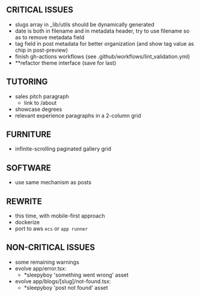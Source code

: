 ## CRITICAL ISSUES
- slugs array in _lib/utils should be dynamically generated
- date is both in filename and in metadata header, try to use filename so as to remove metadata field
- tag field in post metadata for better organization (and show tag value as chip in post-preview)
- finish gh-actions workflows (see .github/workflows/lint_validation.yml)
- **refactor theme interface (save for last)

## TUTORING
- sales pitch paragraph
  - link to /about
- showcase degrees
- relevant experience paragraphs in a 2-column grid

## FURNITURE
- infinite-scrolling paginated gallery grid

## SOFTWARE
- use same mechanism as posts

## REWRITE
- this time, with mobile-first approach
- dockerize
- port to aws `ecs` or `app runner`

## NON-CRITICAL ISSUES
- some remaining warnings
- evolve app/error.tsx:
  - *sleepyboy 'something went wrong' asset
- evolve app/blogs/[slug]/not-found.tsx:
  - *sleepyboy 'post not found' asset